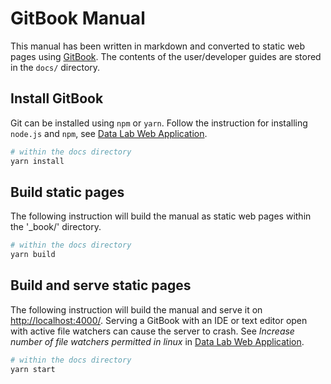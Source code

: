 # GitBook Manual

This manual has been written in markdown and converted to static web pages using
[GitBook](https://github.com/GitbookIO/gitbook/). The contents of the
user/developer guides are stored in the `docs/` directory.

## Install GitBook

Git can be installed using `npm` or `yarn`. Follow the instruction for installing
`node.js` and `npm`, see [Data Lab Web Application](../datalab-app/README.md).

```bash
# within the docs directory
yarn install
```

## Build static pages

The following instruction will build the manual as static web pages within the '_book/'
directory.

```bash
# within the docs directory
yarn build
```

## Build and serve static pages

The following instruction will build the manual and serve it on [http://localhost:4000/](localhost:4000).
Serving a GitBook with an IDE or text editor open with active file watchers can cause
the server to crash. See _Increase number of file watchers permitted in linux_ in
[Data Lab Web Application](../datalab-app/README.md).

```bash
# within the docs directory
yarn start
```
